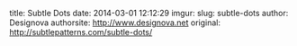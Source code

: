 title: Subtle Dots
date: 2014-03-01 12:12:29
imgur: 
slug: subtle-dots
author: Designova
authorsite: http://www.designova.net
original: http://subtlepatterns.com/subtle-dots/
